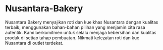 # Nusantara-Bakery
Nusantara Bakery menyajikan roti dan kue khas Nusantara dengan kualitas terbaik, menggunakan bahan-bahan pilihan yang menjamin cita rasa autentik. Kami berkomitmen untuk selalu menjaga kebersihan dan kualitas produk di setiap tahap pembuatan. Nikmati kelezatan roti dan kue Nusantara di outlet terdekat.

